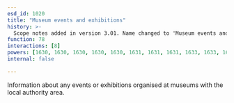 ```yaml
---
esd_id: 1020
title: "Museum events and exhibitions"
history: >-
  Scope notes added in version 3.01. Name changed to 'Museum events and exhibitions' in version 4.00
function: 78
interactions: [8]
powers: [1630, 1630, 1630, 1630, 1630, 1631, 1631, 1631, 1633, 1633, 1633, 1633]
internal: false

---
```


Information about any events or exhibitions organised at museums with the local authority area.

